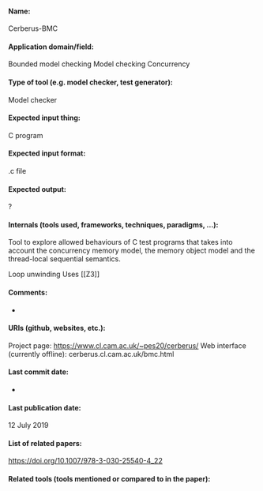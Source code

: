 #### Name:
Cerberus-BMC

#### Application domain/field:
Bounded model checking
Model checking
Concurrency

#### Type of tool (e.g. model checker, test generator):
Model checker

#### Expected input thing:
C program

#### Expected input format:
.c file

#### Expected output:
?

#### Internals (tools used, frameworks, techniques, paradigms, ...):
Tool to explore allowed behaviours of C test programs that takes into account the concurrency memory model, the memory object model and the thread-local sequential semantics.

Loop unwinding
Uses [[Z3]]

#### Comments:
-

#### URIs (github, websites, etc.):
Project page: https://www.cl.cam.ac.uk/~pes20/cerberus/
Web interface (currently offline): cerberus.cl.cam.ac.uk/bmc.html

#### Last commit date:
-

#### Last publication date:
12 July 2019

#### List of related papers:
https://doi.org/10.1007/978-3-030-25540-4_22

#### Related tools (tools mentioned or compared to in the paper):